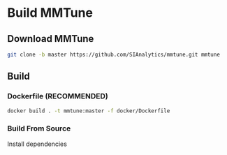 # Build MMTune


## Download MMTune

```bash
git clone -b master https://github.com/SIAnalytics/mmtune.git mmtune
```
 
## Build

### Dockerfile (RECOMMENDED)
```bash
docker build . -t mmtune:master -f docker/Dockerfile
```

### Build From Source

Install dependencies
```bash
```